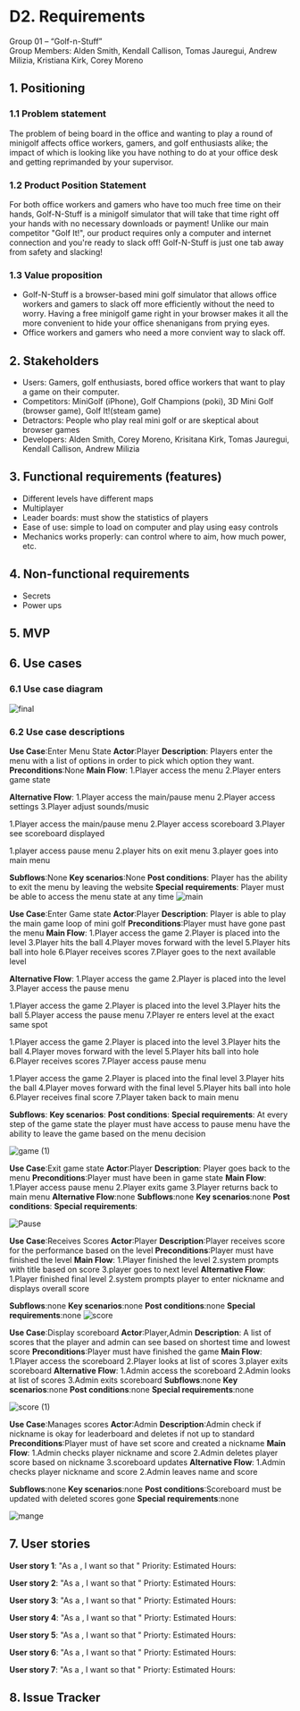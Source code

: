# D2. Requirements

Group 01 – “Golf-n-Stuff”\
Group Members: Alden Smith, Kendall Callison, Tomas Jauregui, Andrew Milizia, 
Kristiana Kirk, Corey Moreno

## 1. Positioning
### 1.1 Problem statement
The problem of being board in the office and wanting to play a round of minigolf affects office workers, gamers, and golf enthusiasts alike; the impact of which is looking like you have nothing to do at your office desk and getting reprimanded by your supervisor.

### 1.2 Product Position Statement
For both office workers and gamers who have too much free time on their hands, Golf-N-Stuff is a minigolf simulator that will take that time right off your hands with no necessary downloads or payment! Unlike our main competitor "Golf It!", our product requires only a computer and internet connection and you're ready to slack off! Golf-N-Stuff is just one tab away from safety and slacking!

### 1.3 Value proposition
- Golf-N-Stuff is a browser-based mini golf simulator that allows office workers and gamers to slack off more efficiently without the need to worry. Having a free minigolf game right in your browser makes it all the more convenient to hide your office shenanigans from prying eyes.
- Office workers and gamers who need a more convient way to slack off.

## 2. Stakeholders
- Users: Gamers, golf enthusiasts, bored office workers that want to play a game on their computer.
- Competitors: MiniGolf (iPhone), Golf Champions (poki), 3D Mini Golf (browser game), Golf It!(steam game)
- Detractors: People who play real mini golf or are skeptical about browser games
- Developers: Alden Smith, Corey Moreno, Krisitana Kirk, Tomas Jauregui, Kendall Callison, Andrew Milizia



## 3. Functional requirements (features)
- Different levels have different maps
- Multiplayer
- Leader boards: must show the statistics of players
- Ease of use: simple to load on computer and play using easy controls
- Mechanics works properly: can control where to aim, how much power, etc.

## 4. Non-functional requirements
- Secrets
- Power ups

## 5. MVP


## 6. Use cases
### 6.1 Use case diagram


![final](https://user-images.githubusercontent.com/91396116/219922055-f0ae05f7-ccf4-444e-a254-32f516194656.png)



### 6.2 Use case descriptions

**Use Case**:Enter Menu State
**Actor**:Player
**Description**: Players enter the menu with a list of options in order to pick which option they want.
**Preconditions**:None
**Main Flow**:
1.Player access the menu
2.Player enters game state 

**Alternative Flow**:
1.Player access the main/pause menu
2.Player access settings
3.Player adjust sounds/music

1.Player access the main/pause menu
2.Player access  scoreboard
3.Player see scoreboard displayed

1.player access pause menu
2.player hits on exit menu
3.player goes into main menu


**Subflows**:None
**Key scenarios**:None
**Post conditions**:
Player has the ability to exit the menu by leaving the website
**Special requirements**:
Player must be able to access the menu state at any time
![main](https://user-images.githubusercontent.com/91396116/219923875-9036dde1-00dd-4f8f-9a3c-eb7fdd69ee9f.png)

**Use Case**:Enter Game state
**Actor**:Player
**Description**: Player is able to play the main game loop of mini golf
**Preconditions**:Player must have gone past the menu
**Main Flow**:
1.Player access the game
2.Player is placed into the level
3.Player hits the ball 
4.Player moves forward with the level
5.Player hits ball into hole
6.Player receives scores
7.Player goes to the next available level

**Alternative Flow**:
1.Player access the game
2.Player is placed into the level
3.Player access the pause  menu

1.Player access the game
2.Player is placed into the level
3.Player hits the ball 
5.Player access the pause  menu
7.Player re enters level at the exact same spot

1.Player access the game
2.Player is placed into the level
3.Player hits the ball 
4.Player moves forward with the level
5.Player hits ball into hole
6.Player receives scores
7.Player access pause menu


1.Player access the game
2.Player is placed into the final level
3.Player hits the ball 
4.Player moves forward with the final level
5.Player hits ball into hole
6.Player receives final score
7.Player taken back to main menu

**Subflows**:
**Key scenarios**:
**Post conditions**:
**Special requirements**:
At every step of the game state the player must have access to pause menu have the ability to leave the game based on the menu decision

![game (1)](https://user-images.githubusercontent.com/91396116/219925483-aa09abbb-0075-42da-b155-5ca50d4462f8.png)

**Use Case**:Exit game state
**Actor**:Player
**Description**: Player goes back to the menu 
**Preconditions**:Player must have been in game state
**Main Flow**:
1.Player access pause menu
2.Player exits game
3.Player returns back to main menu 
**Alternative Flow**:none
**Subflows**:none
**Key scenarios**:none
**Post conditions**:
**Special requirements**:

![Pause](https://user-images.githubusercontent.com/91396116/219925826-87dda940-e408-40f5-b9e2-3178fc3682b1.png)

**Use Case**:Receives Scores
**Actor**:Player
**Description**:Player receives score for the performance based on the level
**Preconditions**:Player must have finished the level
**Main Flow**:
1.Player finished the level
2.system prompts with title based on score
3.player goes to next level
**Alternative Flow**:
1.Player finished final level
2.system prompts player to enter nickname and displays overall score

**Subflows**:none
**Key scenarios**:none
**Post conditions**:none
**Special requirements**:none
![score](https://user-images.githubusercontent.com/91396116/219925750-5d6a54c1-2935-4d1b-9b9c-345c4e08c6fa.png)


**Use Case**:Display scoreboard
**Actor**:Player,Admin
**Description**: A list of scores that the player and admin can see based on shortest time and lowest score 
**Preconditions**:Player must have finished the game 
**Main Flow**:
1.Player access the scoreboard
2.Player looks at list of scores
3.player exits scoreboard
**Alternative Flow**:
1.Admin access the scoreboard
2.Admin looks at list of scores
3.Admin  exits scoreboard
**Subflows**:none
**Key scenarios**:none
**Post conditions**:none
**Special requirements**:none

![score (1)](https://user-images.githubusercontent.com/91396116/219926732-885f1121-cdef-44a7-b22e-7000b85c8c60.png)

**Use Case**:Manages scores
**Actor**:Admin
**Description**:Admin check if nickname is okay for leaderboard and deletes if not up to standard
**Preconditions**:Player must of have set score and created a nickname
**Main Flow**:
1.Admin checks player nickname and score
2.Admin deletes player score based on nickname
3.scoreboard updates
**Alternative Flow**:
1.Admin checks player nickname and score
2.Admin  leaves name and score 

**Subflows**:none
**Key scenarios**:none
**Post conditions**:Scoreboard must be updated with deleted scores gone
**Special requirements**:none

![mange](https://user-images.githubusercontent.com/91396116/219927028-7263d861-998e-47a8-afd8-005b079e0404.png)



## 7. User stories

**User story 1**: "As a <ROLE>, I want <SOMETHING> so that <GOAL>"
Priority: 
Estimated Hours: 

**User story 2**: "As a <ROLE>, I want <SOMETHING> so that <GOAL>"
Priorty: 
Estimated Hours:

**User story 3**: "As a <ROLE>, I want <SOMETHING> so that <GOAL>"
Priorty: 
Estimated Hours:
  
**User story 4**: "As a <ROLE>, I want <SOMETHING> so that <GOAL>"
Priorty: 
Estimated Hours:
  
**User story 5**: "As a <ROLE>, I want <SOMETHING> so that <GOAL>"
Priorty: 
Estimated Hours:
  
**User story 6**: "As a <ROLE>, I want <SOMETHING> so that <GOAL>"
Priorty: 
Estimated Hours:
  
**User story 7**: "As a <ROLE>, I want <SOMETHING> so that <GOAL>"
Priorty: 
Estimated Hours:
  
## 8. Issue Tracker
